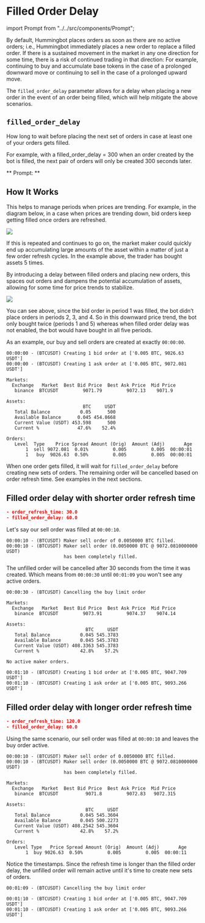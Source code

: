 # Filled Order Delay

import Prompt from "../../src/components/Prompt";

By default, Hummingbot places orders as soon as there are no active orders; i.e., Hummingbot immediately places a new order to replace a filled order. If there is a sustained movement in the market in any one direction for some time, there is a risk of continued trading in that direction: For example, continuing to buy and accumulate base tokens in the case of a prolonged downward move or continuing to sell in the case of a prolonged upward move.

The `filled_order_delay` parameter allows for a delay when placing a new order in the event of an order being filled, which will help mitigate the above scenarios.

## `filled_order_delay`

How long to wait before placing the next set of orders in case at least one of your orders gets filled.

For example, with a filled_order_delay = 300 when an order created by the bot is filled, the next pair of orders will only be created 300 seconds later.

** Prompt: **

<Prompt
  prompt="How long do you want to wait before placing the next order if your order gets filled (in seconds)?"
  response=">>> 300"
/>

## How It Works

This helps to manage periods when prices are trending. For example, in the diagram below, in a case when prices are trending down, bid orders keep getting filled once orders are refreshed.

![](/assets/img/Filled-order-delay.png)

If this is repeated and continues to go on, the market maker could quickly end up accumulating large amounts of the asset within a matter of just a few order refresh cycles. In the example above, the trader has bought assets 5 times.

By introducing a delay between filled orders and placing new orders, this spaces out orders and dampens the potential accumulation of assets, allowing for some time for price trends to stabilize.

![](/assets/img/filled_order-delay-enabled.png)

You can see above, since the bid order in period 1 was filled, the bot didn’t place orders in periods 2, 3, and 4. So in this downward price trend, the bot only bought twice (periods 1 and 5) whereas when filled order delay was not enabled, the bot would have bought in all five periods.

As an example, our buy and sell orders are created at exactly `00:00:00`.

```
00:00:00 - (BTCUSDT) Creating 1 bid order at ['0.005 BTC, 9026.63 USDT']
00:00:00 - (BTCUSDT) Creating 1 ask order at ['0.005 BTC, 9072.081 USDT']
```

```
Markets:
  Exchange   Market  Best Bid Price  Best Ask Price  Mid Price
   binance  BTCUSDT         9071.79         9072.13    9071.9

Assets:
                            BTC     USDT
   Total Balance           0.05      500
   Available Balance      0.045 454.8668
   Current Value (USDT) 453.598      500
   Current %              47.6%    52.4%

Orders:
   Level  Type    Price Spread Amount (Orig)  Amount (Adj)       Age
       1  sell 9072.081  0.01%         0.005         0.005  00:00:01
       1   buy  9026.63  0.50%         0.005         0.005  00:00:01
```

When one order gets filled, it will wait for `filled_order_delay` before creating new sets of orders. The remaining order will be cancelled based on order refresh time. See examples in the next sections.

## Filled order delay with shorter order refresh time

```json
- order_refresh_time: 30.0
- filled_order_delay: 60.0
```

Let's say our sell order was filled at `00:00:10`.

```
00:00:10 - (BTCUSDT) Maker sell order of 0.0050000 BTC filled.
00:00:10 - (BTCUSDT) Maker sell order (0.0050000 BTC @ 9072.0810000000 USDT)
                     has been completely filled.
```

The unfilled order will be cancelled after 30 seconds from the time it was created. Which means from `00:00:30` until `00:01:09` you won't see any active orders.

```
00:00:30 - (BTCUSDT) Cancelling the buy limit order
```

```
Markets:
  Exchange   Market  Best Bid Price  Best Ask Price  Mid Price
   binance  BTCUSDT         9073.91         9074.37    9074.14

Assets:
                             BTC     USDT
   Total Balance           0.045 545.3783
   Available Balance       0.045 545.3783
   Current Value (USDT) 408.3363 545.3783
   Current %               42.8%    57.2%

No active maker orders.
```

```
00:01:10 - (BTCUSDT) Creating 1 bid order at ['0.005 BTC, 9047.709 USDT']
00:01:10 - (BTCUSDT) Creating 1 ask order at ['0.005 BTC, 9093.266 USDT']
```

## Filled order delay with longer order refresh time

```json
- order_refresh_time: 120.0
- filled_order_delay: 60.0
```

Using the same scenario, our sell order was filled at `00:00:10` and leaves the buy order active.

```
00:00:10 - (BTCUSDT) Maker sell order of 0.0050000 BTC filled.
00:00:10 - (BTCUSDT) Maker sell order (0.0050000 BTC @ 9072.0810000000 USDT)
                     has been completely filled.
```

```
Markets:
  Exchange   Market  Best Bid Price  Best Ask Price  Mid Price
   binance  BTCUSDT          9071.8         9072.83   9072.315

Assets:
                             BTC     USDT
   Total Balance           0.045 545.3604
   Available Balance       0.045 500.2273
   Current Value (USDT) 408.2542 545.3604
   Current %               42.8%    57.2%

Orders:
   Level Type   Price Spread Amount (Orig)  Amount (Adj)       Age
       1  buy 9026.63  0.50%         0.005         0.005  00:00:11
```

Notice the timestamps. Since the refresh time is longer than the filled order delay, the unfilled order will remain active until it's time to create new sets of orders.

```
00:01:09 - (BTCUSDT) Cancelling the buy limit order
```

```
00:01:10 - (BTCUSDT) Creating 1 bid order at ['0.005 BTC, 9047.709 USDT']
00:01:10 - (BTCUSDT) Creating 1 ask order at ['0.005 BTC, 9093.266 USDT']
```
